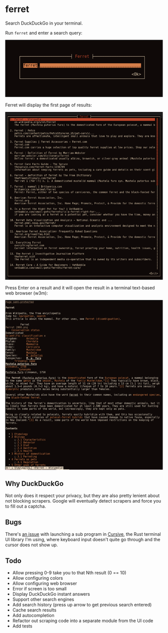 # ferret

Search DuckDuckGo in your terminal.

Run `ferret` and enter a search query:

![dialog box for entering search query](doc/search_input.png)

Ferret will display the first page of results:

![list of results scraped from DuckDuckGo](doc/results_list.png)

Press Enter on a result and it will open the result in a terminal text-based web
browser (w3m):

![viewing a search result in the w3m terminal web browser](doc/w3m.png)

## Why DuckDuckGo

Not only does it respect your privacy, but they are also pretty lenient about
not blocking scrapers. Google will eventually detect scrapers and force you to
fill out a captcha.

## Bugs

There's [an issue](https://github.com/gyscos/Cursive/issues/199) with launching
a sub program in [Cursive](https://github.com/gyscos/Cursive), the Rust
terminal UI library I'm using, where keyboard input doesn't quite go through
and the cursor does not show up.

## Todo

* Allow pressing 0-9 take you to that Nth result (0 == 10)
* Allow configuring colors
* Allow configuring web browser
* Error if screen is too small
* Display DuckDuckGo instant answers
* Support other search engines
* Add search history (press up arrow to get previous search entered)
* Cache search results
* Add autocompletion
* Refactor out scraping code into a separate module from the UI code
* Add tests
